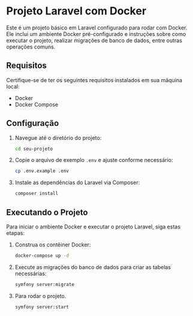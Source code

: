 # Projeto Laravel com Docker

Este é um projeto básico em Laravel configurado para rodar com Docker. Ele inclui um ambiente Docker pré-configurado e instruções sobre como executar o projeto, realizar migrações de banco de dados, entre outras operações comuns.

## Requisitos

Certifique-se de ter os seguintes requisitos instalados em sua máquina local:

- Docker
- Docker Compose

## Configuração

1. Navegue até o diretório do projeto:

    ```bash
    cd seu-projeto
    ```

2. Copie o arquivo de exemplo `.env` e ajuste conforme necessário:

    ```bash
    cp .env.example .env
    ```

3. Instale as dependências do Laravel via Composer:

    ```bash
    composer install
    ```

## Executando o Projeto

Para iniciar o ambiente Docker e executar o projeto Laravel, siga estas etapas:

1. Construa os contêiner Docker:

    ```bash
    docker-compose up -d
    ```

2. Execute as migrações do banco de dados para criar as tabelas necessárias:

    ```bash
    symfony server:migrate
    ```

3. Para rodar o projeto.
    ```bash
    symfony server:start
    ```
